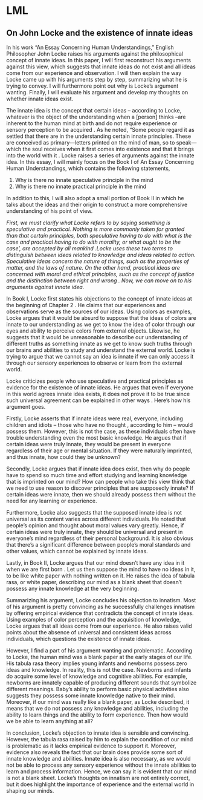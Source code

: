 # LML
## On John Locke and the existence of innate ideas

In his work “An Essay Concerning Human Understandings,” English Philosopher John Locke raises his arguments against the philosophical concept of  innate ideas. In this paper, I will first reconstruct his arguments against this view, which suggests that innate ideas do not exist and all ideas come from our experience and observation. I will then explain the way Locke came up with his arguments step by step, summarizing what he is trying to convey. I will furthermore point out why is Locke’s argument wanting. Finally, I will evaluate his argument and develop my thoughts on whether innate ideas exist.

The innate idea is the concept that certain ideas – according to Locke, whatever is the object of the understanding when a [person] thinks –are inherent to the human mind at birth and do not require experience or sensory perception to be acquired . As he noted, “Some people regard it as settled that there are in the understanding certain innate principles. These are conceived as primary—letters printed on the mind of man, so to speak—which the soul receives when it first comes into existence and that it brings into the world with it . Locke raises a series of arguments against the innate idea. In this essay, I will mainly focus on the Book I of An Essay Concerning Human Understandings, which contains the following statements, 

1. Why is there no innate speculative principle in the mind
2. Why is there no innate practical principle in the mind

In addition to this, I will also adopt a small portion of Book II in which he talks about the ideas and their origin to construct a more comprehensive understanding of his point of view. 

*First, we must clarify what Locke refers to by saying something is speculative and practical. Nothing is more commonly taken for granted than that certain principles, both speculative having to do with what is the case and practical having to do with morality, or what ought to be the case’, are accepted by all mankind .Locke uses these two terms to distinguish between ideas related to knowledge and ideas related to action. Speculative ideas concern the nature of things, such as the properties of matter, and the laws of nature. On the other hand, practical ideas are concerned with moral and ethical principles, such as the concept of justice and the distinction between right and wrong . Now, we can move on to his arguments against innate idea.*

In Book I, Locke first states his objections to the concept of innate ideas at the beginning of Chapter 2 . He claims that our experiences and observations serve as the sources of our ideas. Using colors as examples, Locke argues that it would be absurd to suppose that the ideas of colors are innate to our understanding as we get to know the idea of color through our eyes and ability to perceive colors from external objects. Likewise, he suggests that it would be unreasonable to describe our understanding of different truths as something innate as we get to know such truths through our brains and abilities to study and understand the external world. Locke is trying to argue that we cannot say an idea is innate if we can only access it through our sensory experiences to observe or learn from the external world. 

Locke criticizes people who use speculative and practical principles as evidence for the existence of innate ideas. He argues that even if everyone in this world agrees innate idea exists, it does not prove it to be true since such universal agreement can be explained in other ways . Here’s how his argument goes. 

Firstly, Locke asserts that if innate ideas were real, everyone, including children and idiots – those who have no thought , according to him – would possess them. However, this is not the case, as these individuals often have trouble understanding even the most basic knowledge. He argues that if certain ideas were truly innate, they would be present in everyone regardless of their age or mental situation. If they were naturally imprinted, and thus innate, how could they be unknown? 

Secondly, Locke argues that if innate idea does exist, then why do people have to spend so much time and effort studying and learning knowledge that is imprinted on our mind? How can people who take this view think that we need to use reason to discover principles that are supposedly innate?  If certain ideas were innate, then we should already possess them without the need for any learning or experience.

Furthermore, Locke also suggests that the supposed innate idea is not universal as its content varies across different individuals.  He noted that people’s opinion and thought about moral values vary greatly. Hence, if certain ideas were truly innate, they should be universal and present in everyone’s mind regardless of their personal background. It is also obvious that there’s a significant difference between people’s moral standards and other values, which cannot be explained by innate ideas.

Lastly, in Book II, Locke argues that our mind doesn’t have any idea in it when we are first born . Let us then suppose the mind to have no ideas in it, to be like white paper with nothing written on it.  He raises the idea of tabula rasa, or white paper, describing our mind as a blank sheet that doesn’t possess any innate knowledge at the very beginning. 

Summarizing his argument, Locke concludes his objection to innatism. Most of his argument is pretty convincing as he successfully challenges innatism by offering empirical evidence that contradicts the concept of innate ideas. Using examples of color perception and the acquisition of knowledge, Locke argues that all ideas come from our experience. He also raises valid points about the absence of universal and consistent ideas across individuals, which questions the existence of innate ideas. 

However, I find a part of his argument wanting and problematic. According to Locke, the human mind was a blank paper at the early stages of our life. His tabula rasa theory implies young infants and newborns possess zero ideas and knowledge. In reality, this is not the case. Newborns and infants do acquire some level of knowledge and cognitive abilities. For example, newborns are innately capable of producing different sounds that symbolize different meanings. Baby’s ability to perform basic physical activities also suggests they possess some innate knowledge native to their mind. Moreover, if our mind was really like a blank paper, as Locke described, it means that we do not possess any knowledge and abilities, including the ability to learn things and the ability to form experience. Then how would we be able to learn anything at all? 

In conclusion, Locke’s objection to innate idea is sensible and convincing. However, the tabula rasa raised by him to explain the condition of our mind is problematic as it lacks empirical evidence to support it. Moreover, evidence also reveals the fact that our brain does provide some sort of innate knowledge and abilities. Innate idea is also necessary, as we would not be able to process any sensory experience without the innate abilities to learn and process information. Hence, we can say it is evident that our mind is not a blank sheet. Locke’s thoughts on innatism are not entirely correct, but it does highlight the importance of experience and the external world in shaping our minds.

